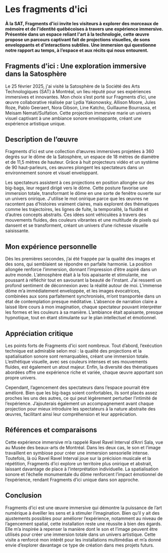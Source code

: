 # Les fragments d'ici

#### À la SAT, Fragments d'ici invite les visiteurs à explorer des morceaux de mémoire et de l'identité québécoises à travers une expérience immersive. Présentée dans un espace reliant l'art à la technologie, cette œuvre propose un parcours captivant fait de projections visuelles, de sons enveloppants et d’interactions subtiles. Une immersion qui questionne notre rapport au temps, à l’espace et aux récits qui nous entourent.


## Fragments d'ici : Une exploration immersive dans la Satosphère

Le 25 février 2025, j'ai visité la Satosphère de la Société des Arts Technologiques (SAT) à Montréal, un lieu réputé pour ses expériences immersives et innovantes. Mon choix s’est porté sur Fragments d’ici, une œuvre collaborative réalisée par Lydia Yakonowsky, Allison Moore, Jules Roze, Pablo Geeraert, Nora Gibson, Line Katcho, Guillaume Bourrassa, et Meisam Nemati/Sulfation. Cette projection immersive marie un univers visuel captivant à une ambiance sonore enveloppante, créant une expérience artistique unique.

## Description de l’œuvre

Fragments d’ici est une collection d’œuvres immersives projetées à 360 degrés sur le dôme de la Satosphère, un espace de 18 mètres de diamètre et de 11,5 mètres de hauteur. Grâce à huit projecteurs vidéo et un système de 90 haut-parleurs, ces œuvres plongent les spectateurs dans un environnement sonore et visuel enveloppant.


Les spectateurs assistent à ces projections en position allongée sur des big-bags, leur regard dirigé vers le dôme. Cette posture favorise une immersion totale, transformant le dôme en une sorte de fenêtre ouverte sur un univers onirique. J'utilise le mot onirique parce que les œuvres ne racontent pas d’histoires vraiment claires, mais explorent des thématiques comme les trajectoires, les lignes de fuite, la temporalité, la fluidité et d’autres concepts abstraits. Ces idées sont véhiculées à travers des mouvements fluides, des couleurs vibrantes et une multitude de pixels qui dansent et se transforment, créant un univers d’une richesse visuelle saisissante.

## Mon expérience personnelle

Dès les premières secondes, j’ai été frappée par la qualité des images et des sons, qui semblaient se répondre en parfaite harmonie. La position allongée renforce l’immersion, donnant l’impression d’être aspiré dans un autre monde. L’atmosphère était à la fois apaisante et stimulante, me poussant à réfléchir tout en savourant la beauté de l’instant. J’ai ressenti un profond sentiment de déconnexion avec la réalité autour de moi. L'immense dôme m’a immédiatement enveloppée, et les images évocatrices, combinées aux sons parfaitement synchronisés, m’ont transportée dans un état de contemplation presque méditative. L’absence de narration claire a laissé libre cours à mon imagination, chaque spectateur pouvant interpréter les formes et les couleurs à sa manière. L’ambiance était apaisante, presque hypnotique, tout en étant stimulante sur le plan intellectuel et émotionnel.

## Appréciation critique

Les points forts de Fragments d’ici sont nombreux. Tout d’abord, l’exécution technique est admirable selon moi : la qualité des projections et la spatialisation sonore sont remarquables, créant une immersion totale. L’esthétique visuelle, avec ses couleurs intenses et ses mouvements fluides, est également un atout majeur. Enfin, la diversité des thématiques abordées offre une expérience riche et variée, chaque œuvre apportant son propre univers.

Cependant, l’agencement des spectateurs dans l’espace pourrait être amélioré. Bien que les big-bags soient confortables, ils sont placés assez proches les uns des autres, ce qui peut légèrement perturber l’intimité de l’expérience. J’ajouterais également  un accompagnement avant chaque projection pour mieux introduire les spectateurs à la nature abstraite des œuvres, facilitant ainsi leur compréhension et leur appréciation.

## Références et comparaisons

Cette expérience immersive m’a rappelé Ravel Ravel Interval d’Anri Sala, vue au Musée des beaux-arts de Montréal. Dans les deux cas, le son et l’image travaillent en symbiose pour créer une immersion sensorielle intense. Toutefois, là où Ravel Ravel Interval joue sur la précision musicale et la répétition, Fragments d’ici explore un territoire plus onirique et abstrait, laissant davantage de place à l’interprétation individuelle. La spatialisation sonore et l’échelle monumentale du dôme renforcent l’impact émotionnel de l’expérience, rendant Fragments d’ici unique dans son approche.

## Conclusion

Fragments d’ici est une œuvre immersive qui démontre la puissance de l’art numérique à éveiller les sens et à stimuler l’imagination. Bien qu’il y ait des ajustements possibles pour améliorer l’expérience, notamment au niveau de l’agencement spatial, cette installation reste une réussite à bien des égards. Elle m’a inspirée à repenser la manière dont le son et l’image peuvent être utilisés pour créer une immersion totale dans un univers artistique. Cette visite a renforcé mon intérêt pour les installations multimédias et m’a donné envie d’explorer davantage ce type de création dans mes projets futurs.
